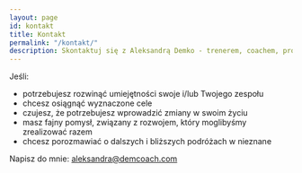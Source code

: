```yaml
---
layout: page
id: kontakt
title: Kontakt
permalink: "/kontakt/"
description: Skontaktuj się z Aleksandrą Demko - trenerem, coachem, projektantem programów rozwojowych.
---
```


Jeśli:

* potrzebujesz rozwinąć umiejętności swoje i/lub Twojego zespołu
* chcesz osiągnąć wyznaczone cele
* czujesz, że potrzebujesz wprowadzić zmiany w swoim życiu
* masz fajny pomysł, związany z rozwojem, który moglibyśmy zrealizować razem
* chcesz porozmawiać o dalszych i bliższych podróżach w nieznane

Napisz do mnie: [aleksandra@demcoach.com](mailto:aleksandra@demcoach.com)
